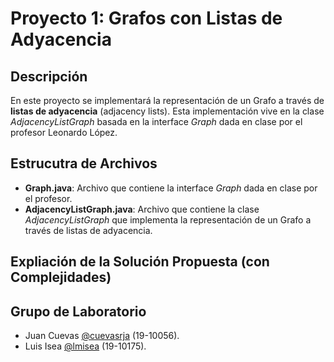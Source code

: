 # Proyecto 1: Grafos con Listas de Adyacencia

## Descripción

En este proyecto se implementará la representación de un Grafo a través de **listas de adyacencia** (adjacency lists). Esta implementación vive en la clase _AdjacencyListGraph_ basada en la interface _Graph_ dada en clase por el profesor Leonardo López.

## Estrucutra de Archivos

- **Graph.java**: Archivo que contiene la interface _Graph_ dada en clase por el profesor.
- **AdjacencyListGraph.java**: Archivo que contiene la clase _AdjacencyListGraph_ que implementa la representación de un Grafo a través de listas de adyacencia.

## Expliación de la Solución Propuesta (con Complejidades)

## Grupo de Laboratorio

- Juan Cuevas [@cuevasrja](https://github.com/cuevasrja) (19-10056).
- Luis Isea [@lmisea](https://github.com/lmisea) (19-10175).
